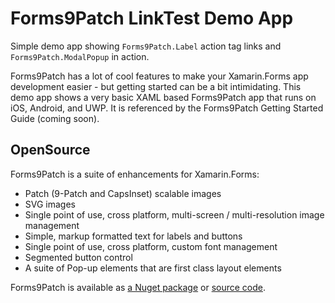 # Forms9Patch LinkTest Demo App

Simple demo app showing `Forms9Patch.Label` action tag links and `Forms9Patch.ModalPopup` in action.

Forms9Patch has a lot of cool features to make your Xamarin.Forms app development easier - but getting started can be a bit intimidating. 
This demo app shows a very basic XAML based Forms9Patch app that runs on iOS, Android, and UWP.  It is referenced by the Forms9Patch Getting Started Guide (coming soon).

## OpenSource

Forms9Patch is a suite of enhancements for Xamarin.Forms:

 - Patch (9-Patch and CapsInset) scalable images
 - SVG images
 - Single point of use, cross platform, multi-screen / multi-resolution image management
 - Simple, markup formatted text for labels and buttons
 - Single point of use, cross platform, custom font management
 - Segmented button control
 - A suite of Pop-up elements that are first class layout elements 
 
Forms9Patch is available as [a Nuget package](https://www.nuget.org/packages/Forms9Patch/) or [source code](https://bitbucket.org/baskren/forms9patch2/src/master/). 
